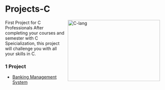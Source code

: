 # Projects-C
<p>
<a> <img src="https://dev.to/surajondev/is-c-most-underrated-programming-language-1bhn.gif" alt="C-lang" height="200" width="300" align="right"> </a>
First Project for C Professionals
After completing your courses and semester with C Speicialization, this project will challenge you with all your skills in C. </p>

### 1 Project 
- [Banking Management System](https://github.com/hmarshmello/Projects-C-/blob/main/bankmanagementsystem.c)
